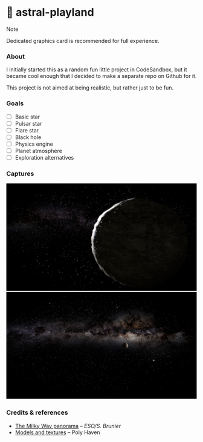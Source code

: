 # 🌌 astral-playland

> [!NOTE]
> Dedicated graphics card is recommended for full experience.

### About
I initially started this as a random fun little project in CodeSandbox, but it became cool enough that I decided to make a separate repo on Github for it.

This project is not aimed at being realistic, but rather just to be fun.

### Goals

- [ ] Basic star
- [ ] Pulsar star
- [ ] Flare star
- [ ] Black hole
- [ ] Physics engine
- [ ] Planet atmosphere
- [ ] Exploration alternatives

### Captures
![closing planet](/showcase/images/closing-planet.png)
![distant planet](/showcase/images/distant-planet.png)

### Credits & references

- [The Milky Way panorama](https://www.eso.org/public/images/eso0932a) &ndash; *ESO/S. Brunier*
- [Models and textures](https://polyhaven.com/) &ndash; Poly Haven
